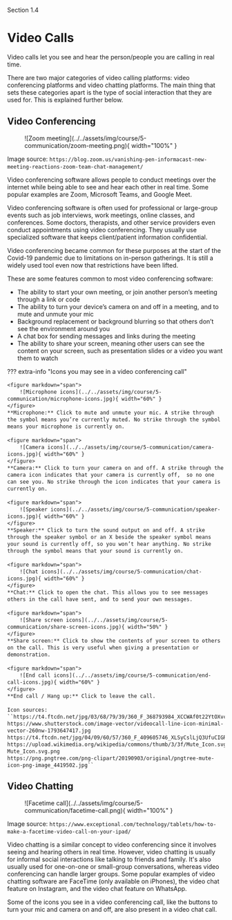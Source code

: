 Section 1.4

# Video Calls

Video calls let you see and hear the person/people you are calling in real time.

There are two major categories of video calling platforms: video conferencing platforms and video chatting platforms. The main thing that sets these categories apart is the type of social interaction that they are used for. This is explained further below.

## Video Conferencing

<figure markdown="span">
    ![Zoom meeting](../../assets/img/course/5-communication/zoom-meeting.png){ width="100%" }
</figure>

Image source: `https://blog.zoom.us/vanishing-pen-informacast-new-meeting-reactions-zoom-team-chat-management/`

Video conferencing software allows people to conduct meetings over the internet while being able to see and hear each other in real time. Some popular examples are Zoom, Microsoft Teams, and Google Meet.

Video conferencing software is often used for professional or large-group events such as job interviews, work meetings, online classes, and conferences. Some doctors, therapists, and other service providers even conduct appointments using video conferencing. They usually use specialized software that keeps client/patient information confidential.

Video conferencing became common for these purposes at the start of the Covid-19 pandemic due to limitations on in-person gatherings. It is still a widely used tool even now that restrictions have been lifted.

These are some features common to most video conferencing software:

- The ability to start your own meeting, or join another person’s meeting through a link or code
- The ability to turn your device’s camera on and off in a meeting, and to mute and unmute your mic
- Background replacement or background blurring so that others don’t see the environment around you
- A chat box for sending messages and links during the meeting
- The ability to share your screen, meaning other users can see the content on your screen, such as presentation slides or a video you want them to watch

??? extra-info "Icons you may see in a video conferencing call"

    <figure markdown="span">
        ![Microphone icons](../../assets/img/course/5-communication/microphone-icons.jpg){ width="60%" }
    </figure>
    **Microphone:** Click to mute and unmute your mic. A strike through the symbol means you’re currently muted. No strike through the symbol means your microphone is currently on.

    <figure markdown="span">
        ![Camera icons](../../assets/img/course/5-communication/camera-icons.jpg){ width="60%" }
    </figure>
    **Camera:** Click to turn your camera on and off. A strike through the camera icon indicates that your camera is currently off,  so no one can see you. No strike through the icon indicates that your camera is currently on.

    <figure markdown="span">
        ![Speaker icons](../../assets/img/course/5-communication/speaker-icons.jpg){ width="60%" }
    </figure>
    **Speaker:** Click to turn the sound output on and off. A strike through the speaker symbol or an X beside the speaker symbol means your sound is currently off, so you won’t hear anything. No strike through the symbol means that your sound is currently on.

    <figure markdown="span">
        ![Chat icons](../../assets/img/course/5-communication/chat-icons.jpg){ width="60%" }
    </figure>
    **Chat:** Click to open the chat. This allows you to see messages others in the call have sent, and to send your own messages.

    <figure markdown="span">
        ![Share screen icons](../../assets/img/course/5-communication/share-screen-icons.jpg){ width="50%" }
    </figure>
    **Share screen:** Click to show the contents of your screen to others on the call. This is very useful when giving a presentation or demonstration.

    <figure markdown="span">
        ![End call icons](../../assets/img/course/5-communication/end-call-icons.jpg){ width="60%" }
    </figure>
    **End call / Hang up:** Click to leave the call.

    Icon sources:
    ``https://t4.ftcdn.net/jpg/03/68/79/39/360_F_368793984_XCCWAf0t22YtOXvc0mg1ddUEdGo0aP6x.jpg
    https://www.shutterstock.com/image-vector/videocall-line-icon-minimal-vector-260nw-1793647417.jpg
    https://t4.ftcdn.net/jpg/04/09/60/57/360_F_409605746_XLSyCslLjQ3UfuCIGRKLSkLZUrpqsRXF.jpg
    https://upload.wikimedia.org/wikipedia/commons/thumb/3/3f/Mute_Icon.svg/1200px-Mute_Icon.svg.png
    https://png.pngtree.com/png-clipart/20190903/original/pngtree-mute-icon-png-image_4419502.jpg``

## Video Chatting

<figure markdown="span">
    ![Facetime call](../../assets/img/course/5-communication/facetime-call.png){ width="100%" }
</figure>

Image source: `https://www.exceptional.com/technology/tablets/how-to-make-a-facetime-video-call-on-your-ipad/`

Video chatting is a similar concept to video conferencing since it involves seeing and hearing others in real time. However, video chatting is usually for informal social interactions like talking to friends and family. It's also usually used for one-on-one or small-group conversations, whereas video conferencing can handle larger groups. Some popular examples of video chatting software are FaceTime (only available on iPhones), the video chat feature on Instagram, and the video chat feature on WhatsApp.

Some of the icons you see in a video conferencing call, like the buttons to turn your mic and camera on and off, are also present in a video chat call.
